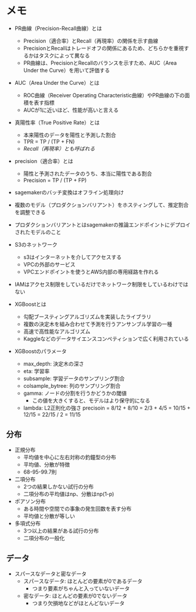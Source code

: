 # メモ
- PR曲線（Precision-Recall曲線）とは
  - Precision（適合率）とRecall（再現率）の関係を示す曲線
  - PrecisionとRecallはトレードオフの関係にあるため、どちらかを重視するかはタスクによって異なる
  - PR曲線は、PrecisionとRecallのバランスを示すため、AUC（Area Under the Curve）を用いて評価する

- AUC（Area Under the Curve）とは
  - ROC曲線（Receiver Operating Characteristic曲線）やPR曲線の下の面積を表す指標
  - AUCが1に近いほど、性能が高いと言える

- 真陽性率（True Positive Rate）とは
  - 本来陽性のデータを陽性と予測した割合
  - TPR = TP / (TP + FN)
  - *Recall（再現率）とも呼ばれる*
- precision（適合率）とは
  - 陽性と予測されたデータのうち、本当に陽性である割合
  - Precision = TP / (TP + FP)


- sagemakerのバッチ変換はオフライン処理向け
- 複数のモデル（プロダクションバリアント）をホスティングして、推定割合を調整できる
- プロダクションバリアントとはsagemakerの推論エンドポイントにデプロイされたモデルのこと

- S3のネットワーク
  - s3はインターネットを介してアクセスする
  - VPCの外部のサービス
  - VPCエンドポイントを使うとAWS内部の専用経路を作れる
- IAMはアクセス制限をしているだけでネットワーク制限をしているわけではない

- XGBoostとは
  - 勾配ブースティングアルゴリズムを実装したライブラリ
  - 複数の決定木を組み合わせて予測を行うアンサンブル学習の一種
  - 高速で高性能なアルゴリズム
  - Kaggleなどのデータサイエンスコンペティションで広く利用されている
  
- XGBoostのパラメータ
  - max_depth: 決定木の深さ
  - eta: 学習率
  - subsample: 学習データのサンプリング割合
  - colsample_bytree: 列のサンプリング割合
  - gamma: ノードの分割を行うかどうかの閾値
    - この値を大きくすると、モデルはより保守的になる
  - lambda: L2正則化の強さ
precisoin = 8/12 + 8/10 = 2/3 + 4/5 = 10/15 + 12/15 = 22/15 / 2 = 11/15


## 分布
- 正規分布
  - 平均値を中心に左右対称の釣鐘型の分布
  - 平均値、分散が特徴
  - 68-95-99.7則
- 二項分布
  - 2つの結果しかない試行の分布
  - 二項分布の平均値はnp、分散はnp(1-p)
- ポアソン分布
  - ある時間や空間での事象の発生回数を表す分布
  - 平均値と分散が等しい
- 多項式分布
  - 3つ以上の結果がある試行の分布
  - 二項分布の一般化


## データ
- スパースなデータと密なデータ
  - スパースなデータ: ほとんどの要素が0であるデータ
    - つまり要素がちゃんと入っていないデータ
  - 密なデータ: ほとんどの要素が0でないデータ
    - つまり欠損地などがほとんどないデータ
